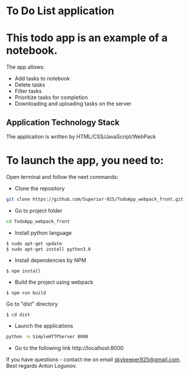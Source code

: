 # To Do List application

# This todo app is an example of a notebook.
The app allows:
- Add tasks to notebook
- Delete tasks
- Filter tasks
- Prioritize tasks for completion
- Downloading and uploading tasks on the server

## Application Technology Stack

The application is written by HTML/CSS/JavaScript/WebPack

# To launch the app, you need to:

 Open terminal and follow the next commands:
 
 - Clone the repository

  ```sh
 git clone https://github.com/Superior-925/TodoApp_webpack_front.git
 ```
 - Go to project folder
  ```sh
 cd TodoApp_webpack_front
 ```

 - Install python language

 ```sh
$ sudo apt-get update
$ sudo apt-get install python3.6
```

 - Install dependencies by NPM
 
 ```
 $ npm install
```

 - Build the project using webpack
 
  ```
  $ npm run build
 ```

Go to "dist" directory

  ```
  $ cd dist
 ```

 - Launch the applications
 
 ```sh
python -m SimpleHTTPServer 8000
```
 - Go to the following link http://localhost:8000
 
 If you have questions - contact me on email skykeeper925@gmail.com.
 Best regards Anton Logunov.

